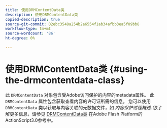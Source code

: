 ```yaml
---
title: 使用DRMContentData类
description: 使用DRMContentData类
copied-description: true
source-git-commit: 02ebc3548a254b2a6554f1ab34afbb3ea5f09bb8
workflow-type: tm+mt
source-wordcount: '86'
ht-degree: 0%

---
```


# 使用DRMContentData类 {#using-the-drmcontentdata-class}

此 `DRMContentData` 对象包含受Adobe访问保护的内容的metadata属性。 此 `DRMContentData` 属性包含获取查看内容的许可证所需的信息。 您可以使用 `DRMContentData` 类以获取与内容关联的元数据文件，如 *内容保护过程概述*. 欲了解更多信息，请参见 [DRMContentData类](https://help.adobe.com/en_US/FlashPlatform/reference/actionscript/3/flash/net/drm/DRMContentData.html) 在Adobe Flash Platform的ActionScript3.0参考中。
